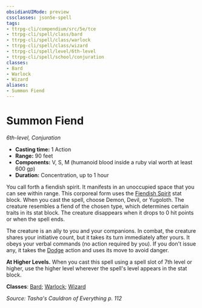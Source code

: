 ```yaml
---
obsidianUIMode: preview
cssclasses: json5e-spell
tags:
- ttrpg-cli/compendium/src/5e/tce
- ttrpg-cli/spell/class/bard
- ttrpg-cli/spell/class/warlock
- ttrpg-cli/spell/class/wizard
- ttrpg-cli/spell/level/6th-level
- ttrpg-cli/spell/school/conjuration
classes:
- Bard
- Warlock
- Wizard
aliases:
- Summon Fiend
---
```

# Summon Fiend
*6th-level, Conjuration*  


- **Casting time:** 1 Action
- **Range:** 90 feet
- **Components:** V, S, M (humanoid blood inside a ruby vial worth at least 600 gp)
- **Duration:** Concentration, up to 1 hour

You call forth a fiendish spirit. It manifests in an unoccupied space that you can see within range. This corporeal form uses the [Fiendish Spirit](/3-Mechanics/CLI/Compendium/bestiary/fiend/fiendish-spirit-tce.md) stat block. When you cast the spell, choose Demon, Devil, or Yugoloth. The creature resembles a fiend of the chosen type, which determines certain traits in its stat block. The creature disappears when it drops to 0 hit points or when the spell ends.

The creature is an ally to you and your companions. In combat, the creature shares your initiative count, but it takes its turn immediately after yours. It obeys your verbal commands (no action required by you). If you don't issue any, it takes the [Dodge](/3-Mechanics/CLI/Rules/actions.md#Dodge) action and uses its move to avoid danger.

**At Higher Levels.** When you cast this spell using a spell slot of 7th level or higher, use the higher level wherever the spell's level appears in the stat block.

**Classes**: [Bard](/3-Mechanics/CLI/Compendium/lists/list-spells-classes-bard.md); [Warlock](/3-Mechanics/CLI/Compendium/lists/list-spells-classes-warlock.md); [Wizard](/3-Mechanics/CLI/Compendium/lists/list-spells-classes-wizard.md)

*Source: Tasha's Cauldron of Everything p. 112*